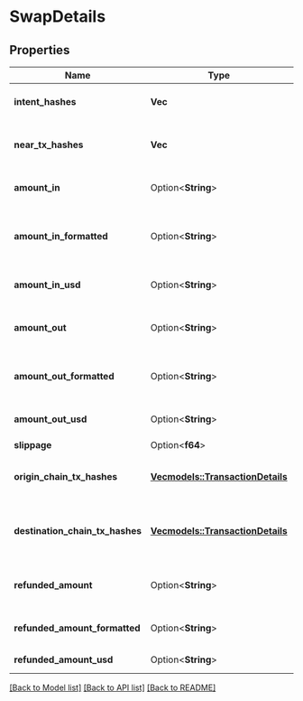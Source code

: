 # SwapDetails

## Properties

Name | Type | Description | Notes
------------ | ------------- | ------------- | -------------
**intent_hashes** | **Vec<String>** | All intent hashes that took part in this swap | 
**near_tx_hashes** | **Vec<String>** | All Near transactions executed for this swap | 
**amount_in** | Option<**String**> | Exact amount of **originToken** after trade was settled | [optional]
**amount_in_formatted** | Option<**String**> | Exact amount of **originToken** after trade was settled in readable format | [optional]
**amount_in_usd** | Option<**String**> | Exact amount of **originToken** equivalent in USD | [optional]
**amount_out** | Option<**String**> | Exact amount of **destinationToken** after trade was settled | [optional]
**amount_out_formatted** | Option<**String**> | Exact amount of **destinationToken** in readable format | [optional]
**amount_out_usd** | Option<**String**> | Exact amount of **destinationToken** equivalent in USD | [optional]
**slippage** | Option<**f64**> | Actual slippage | [optional]
**origin_chain_tx_hashes** | [**Vec<models::TransactionDetails>**](TransactionDetails.md) | Hashes and explorer URLs for all transactions on origin chain | 
**destination_chain_tx_hashes** | [**Vec<models::TransactionDetails>**](TransactionDetails.md) | Hashes and explorer URLs for all transactions on destination chain | 
**refunded_amount** | Option<**String**> | Amount of **originAsset** that got transferred to **refundTo** | [optional]
**refunded_amount_formatted** | Option<**String**> | Refunded amount in readable format | [optional]
**refunded_amount_usd** | Option<**String**> | Refunded amount equivalent in USD | [optional]

[[Back to Model list]](../README.md#documentation-for-models) [[Back to API list]](../README.md#documentation-for-api-endpoints) [[Back to README]](../README.md)


